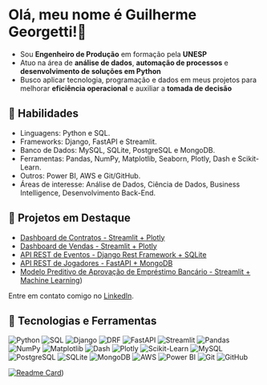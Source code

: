 # Olá, meu nome é Guilherme Georgetti!👋

- Sou **Engenheiro de Produção** em formação pela **UNESP**
- Atuo na área de **análise de dados**, **automação de processos** e **desenvolvimento de soluções em Python**
- Busco aplicar tecnologia, programação e dados em meus projetos para melhorar **eficiência operacional** e auxiliar a **tomada de decisão** 

## 🚀 Habilidades
- Linguagens: Python e SQL.
- Frameworks: Django, FastAPI e Streamlit.
- Banco de Dados: MySQL, SQLite, PostgreSQL e MongoDB. 
- Ferramentas: Pandas, NumPy, Matplotlib, Seaborn, Plotly, Dash e Scikit-Learn.
- Outros: Power BI, AWS e Git/GitHub.
- Áreas de interesse: Análise de Dados, Ciência de Dados, Business Intelligence, Desenvolvimento Back-End.

## 📂 Projetos em Destaque
- [Dashboard de Contratos - Streamlit + Plotly](https://github.com/Georgettig/streamlit-dashboard-contratos)
- [Dashboard de Vendas - Streamlit + Plotly](https://github.com/Georgettig/streamlit-dashboard-projeto)
- [API REST de Eventos - Django Rest Framework + SQLite](https://github.com/Georgettig/Projeto-Django-Rest-Framework-Eventos)
- [API REST de Jogadores - FastAPI + MongoDB](https://github.com/Georgettig/FastAPI-jogadores)
- [Modelo Preditivo de Aprovação de Empréstimo Bancário - Streamlit + Machine Learning](https://github.com/Georgettig/streamlit-simulacao-emprestimo)) 

Entre em contato comigo no [LinkedIn](https://www.linkedin.com/in/guilherme-georgetti/).

## 🔧 Tecnologias e Ferramentas

![Python](https://img.shields.io/badge/Python-FFD43B?style=for-the-badge&logo=python&logoColor=blue)
![SQL](https://img.shields.io/badge/SQL-4479A1?style=for-the-badge&logo=postgresql&logoColor=white)
![Django](https://img.shields.io/badge/Django-092E20?style=for-the-badge&logo=django&logoColor=green)
![DRF](https://img.shields.io/badge/DRF-ff1709?style=for-the-badge&logo=django&logoColor=white)
![FastAPI](https://img.shields.io/badge/FastAPI-009688?style=for-the-badge&logo=fastapi&logoColor=white)
![Streamlit](https://img.shields.io/badge/Streamlit-FF4B4B?style=for-the-badge&logo=streamlit&logoColor=white)
![Pandas](https://img.shields.io/badge/Pandas-150458?style=for-the-badge&logo=pandas&logoColor=white)
![NumPy](https://img.shields.io/badge/NumPy-013243?style=for-the-badge&logo=numpy&logoColor=white)
![Matplotlib](https://img.shields.io/badge/Matplotlib-3776AB?style=for-the-badge&logo=python&logoColor=white)
![Dash](https://img.shields.io/badge/Dash-008DE4?style=for-the-badge&logo=plotly&logoColor=white)
![Plotly](https://img.shields.io/badge/Plotly-3F4F75?style=for-the-badge&logo=plotly&logoColor=white)
![Scikit-Learn](https://img.shields.io/badge/Scikit--Learn-F7931E?style=for-the-badge&logo=scikit-learn&logoColor=white)
![MySQL](https://img.shields.io/badge/MySQL-4479A1?style=for-the-badge&logo=mysql&logoColor=white)
![PostgreSQL](https://img.shields.io/badge/PostgreSQL-316192?style=for-the-badge&logo=postgresql&logoColor=white)
![SQLite](https://img.shields.io/badge/SQLite-003B57?style=for-the-badge&logo=sqlite&logoColor=white)
![MongoDB](https://img.shields.io/badge/MongoDB-4EA94B?style=for-the-badge&logo=mongodb&logoColor=white)
![AWS](https://img.shields.io/badge/AWS-232F3E?style=for-the-badge&logo=amazon-aws&logoColor=white)
![Power BI](https://img.shields.io/badge/Power%20BI-F2C811?style=for-the-badge&logo=powerbi&logoColor=black)
![Git](https://img.shields.io/badge/Git-F05032?style=for-the-badge&logo=git&logoColor=white)
![GitHub](https://img.shields.io/badge/GitHub-181717?style=for-the-badge&logo=github&logoColor=white)


[![Readme Card](https://github-readme-stats.vercel.app/api/pin/?username=Georgettig&repo=Analise-de-Dados&theme=merko)](https://github.com/Georgettig/Analise-de-Dados))


